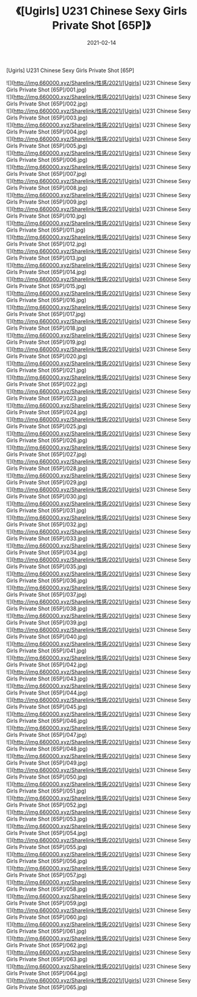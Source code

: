 ﻿---
layout: post
title:  《[Ugirls] U231 Chinese Sexy Girls Private Shot [65P]》
date:   2021-02-14
img: http://img.660000.xyz/Sharelink/性感/2021/[Ugirls] U231 Chinese Sexy Girls Private Shot [65P]/000.jpg
categories: [美女, 清纯, 唯美]
---

[Ugirls] U231 Chinese Sexy Girls Private Shot [65P]

  ![](http://img.660000.xyz/Sharelink/性感/2021/[Ugirls] U231 Chinese Sexy Girls Private Shot [65P]/001.jpg) <br> ![](http://img.660000.xyz/Sharelink/性感/2021/[Ugirls] U231 Chinese Sexy Girls Private Shot [65P]/002.jpg) <br> ![](http://img.660000.xyz/Sharelink/性感/2021/[Ugirls] U231 Chinese Sexy Girls Private Shot [65P]/003.jpg) <br> ![](http://img.660000.xyz/Sharelink/性感/2021/[Ugirls] U231 Chinese Sexy Girls Private Shot [65P]/004.jpg) <br> ![](http://img.660000.xyz/Sharelink/性感/2021/[Ugirls] U231 Chinese Sexy Girls Private Shot [65P]/005.jpg) <br> ![](http://img.660000.xyz/Sharelink/性感/2021/[Ugirls] U231 Chinese Sexy Girls Private Shot [65P]/006.jpg) <br> ![](http://img.660000.xyz/Sharelink/性感/2021/[Ugirls] U231 Chinese Sexy Girls Private Shot [65P]/007.jpg) <br> ![](http://img.660000.xyz/Sharelink/性感/2021/[Ugirls] U231 Chinese Sexy Girls Private Shot [65P]/008.jpg) <br> ![](http://img.660000.xyz/Sharelink/性感/2021/[Ugirls] U231 Chinese Sexy Girls Private Shot [65P]/009.jpg) <br> ![](http://img.660000.xyz/Sharelink/性感/2021/[Ugirls] U231 Chinese Sexy Girls Private Shot [65P]/010.jpg) <br> ![](http://img.660000.xyz/Sharelink/性感/2021/[Ugirls] U231 Chinese Sexy Girls Private Shot [65P]/011.jpg) <br> ![](http://img.660000.xyz/Sharelink/性感/2021/[Ugirls] U231 Chinese Sexy Girls Private Shot [65P]/012.jpg) <br> ![](http://img.660000.xyz/Sharelink/性感/2021/[Ugirls] U231 Chinese Sexy Girls Private Shot [65P]/013.jpg) <br> ![](http://img.660000.xyz/Sharelink/性感/2021/[Ugirls] U231 Chinese Sexy Girls Private Shot [65P]/014.jpg) <br> ![](http://img.660000.xyz/Sharelink/性感/2021/[Ugirls] U231 Chinese Sexy Girls Private Shot [65P]/015.jpg) <br> ![](http://img.660000.xyz/Sharelink/性感/2021/[Ugirls] U231 Chinese Sexy Girls Private Shot [65P]/016.jpg) <br> ![](http://img.660000.xyz/Sharelink/性感/2021/[Ugirls] U231 Chinese Sexy Girls Private Shot [65P]/017.jpg) <br> ![](http://img.660000.xyz/Sharelink/性感/2021/[Ugirls] U231 Chinese Sexy Girls Private Shot [65P]/018.jpg) <br> ![](http://img.660000.xyz/Sharelink/性感/2021/[Ugirls] U231 Chinese Sexy Girls Private Shot [65P]/019.jpg) <br> ![](http://img.660000.xyz/Sharelink/性感/2021/[Ugirls] U231 Chinese Sexy Girls Private Shot [65P]/020.jpg) <br> ![](http://img.660000.xyz/Sharelink/性感/2021/[Ugirls] U231 Chinese Sexy Girls Private Shot [65P]/021.jpg) <br> ![](http://img.660000.xyz/Sharelink/性感/2021/[Ugirls] U231 Chinese Sexy Girls Private Shot [65P]/022.jpg) <br> ![](http://img.660000.xyz/Sharelink/性感/2021/[Ugirls] U231 Chinese Sexy Girls Private Shot [65P]/023.jpg) <br> ![](http://img.660000.xyz/Sharelink/性感/2021/[Ugirls] U231 Chinese Sexy Girls Private Shot [65P]/024.jpg) <br> ![](http://img.660000.xyz/Sharelink/性感/2021/[Ugirls] U231 Chinese Sexy Girls Private Shot [65P]/025.jpg) <br> ![](http://img.660000.xyz/Sharelink/性感/2021/[Ugirls] U231 Chinese Sexy Girls Private Shot [65P]/026.jpg) <br> ![](http://img.660000.xyz/Sharelink/性感/2021/[Ugirls] U231 Chinese Sexy Girls Private Shot [65P]/027.jpg) <br> ![](http://img.660000.xyz/Sharelink/性感/2021/[Ugirls] U231 Chinese Sexy Girls Private Shot [65P]/028.jpg) <br> ![](http://img.660000.xyz/Sharelink/性感/2021/[Ugirls] U231 Chinese Sexy Girls Private Shot [65P]/029.jpg) <br> ![](http://img.660000.xyz/Sharelink/性感/2021/[Ugirls] U231 Chinese Sexy Girls Private Shot [65P]/030.jpg) <br> ![](http://img.660000.xyz/Sharelink/性感/2021/[Ugirls] U231 Chinese Sexy Girls Private Shot [65P]/031.jpg) <br> ![](http://img.660000.xyz/Sharelink/性感/2021/[Ugirls] U231 Chinese Sexy Girls Private Shot [65P]/032.jpg) <br> ![](http://img.660000.xyz/Sharelink/性感/2021/[Ugirls] U231 Chinese Sexy Girls Private Shot [65P]/033.jpg) <br> ![](http://img.660000.xyz/Sharelink/性感/2021/[Ugirls] U231 Chinese Sexy Girls Private Shot [65P]/034.jpg) <br> ![](http://img.660000.xyz/Sharelink/性感/2021/[Ugirls] U231 Chinese Sexy Girls Private Shot [65P]/035.jpg) <br> ![](http://img.660000.xyz/Sharelink/性感/2021/[Ugirls] U231 Chinese Sexy Girls Private Shot [65P]/036.jpg) <br> ![](http://img.660000.xyz/Sharelink/性感/2021/[Ugirls] U231 Chinese Sexy Girls Private Shot [65P]/037.jpg) <br> ![](http://img.660000.xyz/Sharelink/性感/2021/[Ugirls] U231 Chinese Sexy Girls Private Shot [65P]/038.jpg) <br> ![](http://img.660000.xyz/Sharelink/性感/2021/[Ugirls] U231 Chinese Sexy Girls Private Shot [65P]/039.jpg) <br> ![](http://img.660000.xyz/Sharelink/性感/2021/[Ugirls] U231 Chinese Sexy Girls Private Shot [65P]/040.jpg) <br> ![](http://img.660000.xyz/Sharelink/性感/2021/[Ugirls] U231 Chinese Sexy Girls Private Shot [65P]/041.jpg) <br> ![](http://img.660000.xyz/Sharelink/性感/2021/[Ugirls] U231 Chinese Sexy Girls Private Shot [65P]/042.jpg) <br> ![](http://img.660000.xyz/Sharelink/性感/2021/[Ugirls] U231 Chinese Sexy Girls Private Shot [65P]/043.jpg) <br> ![](http://img.660000.xyz/Sharelink/性感/2021/[Ugirls] U231 Chinese Sexy Girls Private Shot [65P]/044.jpg) <br> ![](http://img.660000.xyz/Sharelink/性感/2021/[Ugirls] U231 Chinese Sexy Girls Private Shot [65P]/045.jpg) <br> ![](http://img.660000.xyz/Sharelink/性感/2021/[Ugirls] U231 Chinese Sexy Girls Private Shot [65P]/046.jpg) <br> ![](http://img.660000.xyz/Sharelink/性感/2021/[Ugirls] U231 Chinese Sexy Girls Private Shot [65P]/047.jpg) <br> ![](http://img.660000.xyz/Sharelink/性感/2021/[Ugirls] U231 Chinese Sexy Girls Private Shot [65P]/048.jpg) <br> ![](http://img.660000.xyz/Sharelink/性感/2021/[Ugirls] U231 Chinese Sexy Girls Private Shot [65P]/049.jpg) <br> ![](http://img.660000.xyz/Sharelink/性感/2021/[Ugirls] U231 Chinese Sexy Girls Private Shot [65P]/050.jpg) <br> ![](http://img.660000.xyz/Sharelink/性感/2021/[Ugirls] U231 Chinese Sexy Girls Private Shot [65P]/051.jpg) <br> ![](http://img.660000.xyz/Sharelink/性感/2021/[Ugirls] U231 Chinese Sexy Girls Private Shot [65P]/052.jpg) <br> ![](http://img.660000.xyz/Sharelink/性感/2021/[Ugirls] U231 Chinese Sexy Girls Private Shot [65P]/053.jpg) <br> ![](http://img.660000.xyz/Sharelink/性感/2021/[Ugirls] U231 Chinese Sexy Girls Private Shot [65P]/054.jpg) <br> ![](http://img.660000.xyz/Sharelink/性感/2021/[Ugirls] U231 Chinese Sexy Girls Private Shot [65P]/055.jpg) <br> ![](http://img.660000.xyz/Sharelink/性感/2021/[Ugirls] U231 Chinese Sexy Girls Private Shot [65P]/056.jpg) <br> ![](http://img.660000.xyz/Sharelink/性感/2021/[Ugirls] U231 Chinese Sexy Girls Private Shot [65P]/057.jpg) <br> ![](http://img.660000.xyz/Sharelink/性感/2021/[Ugirls] U231 Chinese Sexy Girls Private Shot [65P]/058.jpg) <br> ![](http://img.660000.xyz/Sharelink/性感/2021/[Ugirls] U231 Chinese Sexy Girls Private Shot [65P]/059.jpg) <br> ![](http://img.660000.xyz/Sharelink/性感/2021/[Ugirls] U231 Chinese Sexy Girls Private Shot [65P]/060.jpg) <br> ![](http://img.660000.xyz/Sharelink/性感/2021/[Ugirls] U231 Chinese Sexy Girls Private Shot [65P]/061.jpg) <br> ![](http://img.660000.xyz/Sharelink/性感/2021/[Ugirls] U231 Chinese Sexy Girls Private Shot [65P]/062.jpg) <br> ![](http://img.660000.xyz/Sharelink/性感/2021/[Ugirls] U231 Chinese Sexy Girls Private Shot [65P]/063.jpg) <br> ![](http://img.660000.xyz/Sharelink/性感/2021/[Ugirls] U231 Chinese Sexy Girls Private Shot [65P]/064.jpg) <br> ![](http://img.660000.xyz/Sharelink/性感/2021/[Ugirls] U231 Chinese Sexy Girls Private Shot [65P]/065.jpg) <br>